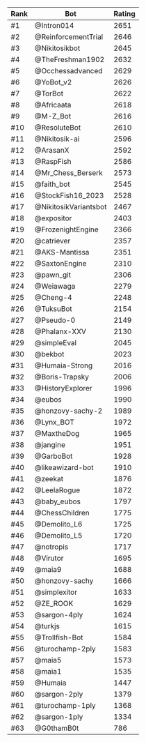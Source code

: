 Rank|Bot|Rating
---|---|---
#1|@Intron014|2651
#2|@ReinforcementTrial|2646
#3|@Nikitosikbot|2645
#4|@TheFreshman1902|2632
#5|@Occhessadvanced|2629
#6|@YoBot_v2|2626
#7|@TorBot|2622
#8|@Africaata|2618
#9|@M-Z_Bot|2616
#10|@ResoluteBot|2610
#11|@Nikitosik-ai|2596
#12|@ArasanX|2592
#13|@RaspFish|2586
#14|@Mr_Chess_Berserk|2573
#15|@faith_bot|2545
#16|@StockFish16_2023|2528
#17|@NikitosikVariantsbot|2467
#18|@expositor|2403
#19|@FrozenightEngine|2366
#20|@catriever|2357
#21|@AKS-Mantissa|2351
#22|@SaxtonEngine|2310
#23|@pawn_git|2306
#24|@Weiawaga|2279
#25|@Cheng-4|2248
#26|@TuksuBot|2154
#27|@Pseudo-0|2149
#28|@Phalanx-XXV|2130
#29|@simpleEval|2045
#30|@bekbot|2023
#31|@Humaia-Strong|2016
#32|@Boris-Trapsky|2006
#33|@HistoryExplorer|1996
#34|@eubos|1990
#35|@honzovy-sachy-2|1989
#36|@Lynx_BOT|1972
#37|@MaxtheDog|1965
#38|@jangine|1951
#39|@GarboBot|1928
#40|@likeawizard-bot|1910
#41|@zeekat|1876
#42|@LeelaRogue|1872
#43|@baby_eubos|1797
#44|@ChessChildren|1775
#45|@Demolito_L6|1725
#46|@Demolito_L5|1720
#47|@notropis|1717
#48|@Virutor|1695
#49|@maia9|1688
#50|@honzovy-sachy|1666
#51|@simplexitor|1633
#52|@ZE_ROOK|1629
#53|@sargon-4ply|1624
#54|@turkjs|1615
#55|@Trollfish-Bot|1584
#56|@turochamp-2ply|1583
#57|@maia5|1573
#58|@maia1|1535
#59|@Humaia|1447
#60|@sargon-2ply|1379
#61|@turochamp-1ply|1368
#62|@sargon-1ply|1334
#63|@G0thamB0t|786
